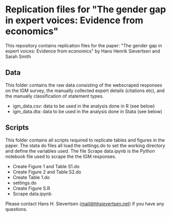 # Replication files for "The gender gap in expert voices: Evidence from economics"

This repository contains replication files for the paper: "The gender gap in expert voices: Evidence from economics" by Hans Henrik Sievertsen and Sarah Smith

## Data

This folder contains the raw data consisting of the webscraped responses on the IGM survey, the manually collected expert details (citations etc), and the manually classification of statement types. 

- igm_data.csv: data to be used in the analysis done in R (see below)
- igm_data.dta: data to be used in the analysis done in Stata (see below)


## Scripts

This folder contains all scripts required to replicate tables and figures in the paper. The stata do files all load the settings.do to set the working directory and define the variables used. The file Scrape data.ipynb is the Python notebook file used to scrape the the IGM responses.


- Create Figure 1 and Table S1.do
- Create Figure 2 and Table S2.do
- Create Table 1.do
- settings.do 
- Create Figure S.R
- Scrape data.ipynb

Please contact Hans H. Sievertsen (mail@hhsievertsen.net) if you have any questions.
